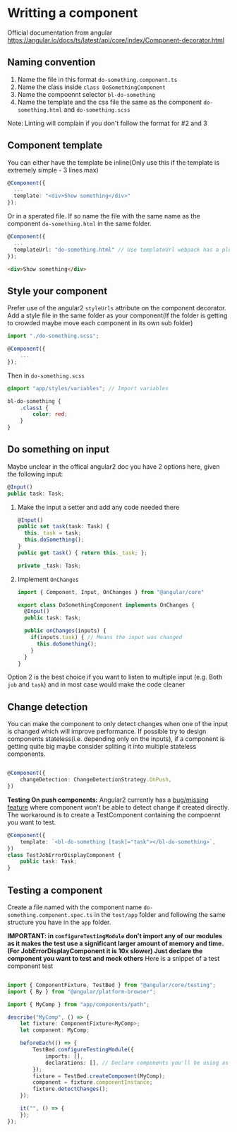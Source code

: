# Writting a component

Official documentation from angular <https://angular.io/docs/ts/latest/api/core/index/Component-decorator.html>

## Naming convention

1. Name the file in this format `do-something.component.ts`
2. Name the class inside `class DoSomethingComponent`
3. Name the compoennt selector `bl-do-something`
4. Name the template and the css file the same as the component `do-something.html` and `do-something.scss`

Note: Linting will complain if you don't follow the format for #2 and 3

## Component template

You can either have the template be inline(Only use this if the template is extremely simple - 3 lines max)

```typescript
@Component({
  ...
  template: "<div>Show something</div>"
});
```

Or in a sperated file. If so name the file with the same name as the component `do-something.html` in the same folder.

```typescript
@Component({
  ...
  templateUrl: "do-something.html" // Use templateUrl webpack has a plugin that handle this and setup hot reload
});
```

```html
<div>Show something</div>
```

## Style your component

Prefer use of the angular2 `styleUrls` attribute on the component decorator.
Add a style file in the same folder as your component(If the folder is getting to crowded maybe move each component in its own sub folder)

```ts
import "./do-something.scss";

@Component({
    ...
});
```

Then in `do-something.scss`

```scss
@import "app/styles/variables"; // Import variables

bl-do-something {
    .class1 {
        color: red;
    }
}

```

## Do something on input

Maybe unclear in the offical angular2 doc you have 2 options here, given the following input:

```typescript
@Input()
public task: Task;
```

1. Make the input a setter and add any code needed there

    ```typescript
    @Input()
    public set task(task: Task) {
      this._task = task;
      this.doSomething();
    }
    public get task() { return this._task; };

    private _task: Task;
    ```

2. Implement `OnChanges`

    ```typescript
    import { Component, Input, OnChanges } from "@angular/core"

    export class DoSomethingComponent implements OnChanges {
      @Input()
      public task: Task;

      public onChanges(inputs) {
        if(inputs.task) { // Means the input was changed
          this.doSomething();
        }
      }
    }
    ```

Option 2 is the best choice if you want to listen to multiple input (e.g. Both `job` and `task`) and in most case would make the code cleaner

## Change detection

You can make the component to only detect changes when one of the input is changed which will improve performance.
If possible try to design components stateless(i.e. depending only on the inputs), if a component is getting quite big maybe consider spliting it into multiple stateless components.

```typescript

@Component({
    changeDetection: ChangeDetectionStrategy.OnPush,
})
```

**Testing On push components:**
Angular2 currently has a [bug/missing feature](https://github.com/angular/angular/issues/12313) where component won't be able to detect change if created directly.
The workaround is to create a TestComponent containing the compoennt you want to test.

```typescript
@Component({
    template: `<bl-do-something [task]="task"></bl-do-something>`,
})
class TestJobErrorDisplayComponent {
    public task: Task;
}

```

## Testing a component

Create a file named with the component name `do-something.component.spec.ts` in the `test/app` folder and following the same structure you have in the `app` folder.

**IMPORTANT: in `configureTestingModule` don't import any of our modules as it makes the test use a significant larger amount of memory and time.(For JobErrorDisplayComponent it is 10x slower) Just declare the component you want to test and mock others**
Here is a snippet of a test component test

```typescript

import { ComponentFixture, TestBed } from "@angular/core/testing";
import { By } from "@angular/platform-browser";

import { MyComp } from "app/components/path";

describe("MyComp", () => {
    let fixture: ComponentFixture<MyComp>;
    let component: MyComp;

    beforeEach(() => {
        TestBed.configureTestingModule({
            imports: [],
            declarations: [], // Declare components you'll be using as well as some mock component if needed
        });
        fixture = TestBed.createComponent(MyComp);
        component = fixture.componentInstance;
        fixture.detectChanges();
    });

    it("", () => {
    });
});
```
